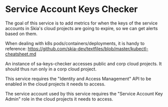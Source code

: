 Service Account Keys Checker
============================

The goal of this service is to add metrics for when the keys of the service
accounts in Skia's cloud projects are going to expire, so we can get alerts
based on them.

When dealing with k8s pods/containers/deployments, it is handy to reference:
<https://github.com/skia-dev/textfiles/blob/master/kubectl-cheatsheet.md>

An instance of sa-keys-checker accesses public and corp cloud projects. It
should thus run only in a corp cloud project.

This service requires the "Identity and Access Management" API to be enabled in
the cloud projects it needs to access.

The service account used by this service requires the "Service Account Key
Admin" role in the cloud projects it needs to access.
